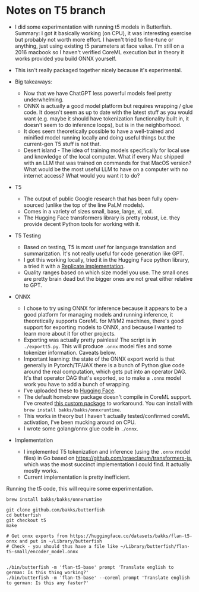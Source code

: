 # Notes on T5 branch

- I did some experimentation with running t5 models in Butterfish. Summary: I got it basically working (on CPU), it was interesting exercise but probably not worth more effort. I haven't tried to fine-tune or anything, just using existing t5 parameters at face value. I'm still on a 2016 macbook so I haven't verified CoreML execution but in theory it works provided you build ONNX yourself.
- This isn't really packaged together nicely because it's experimental.

- Big takeaways:

  - Now that we have ChatGPT less powerful models feel pretty underwhelming.
  - ONNX is actually a good model platform but requires wrapping / glue code. It doesn't seem as up to date with the latest stuff as you would want (e.g. maybe it should have tokenization functionality built in, it doesn't seem to do inference loops), but is in the neighborhood.
  - It does seem theoretically possible to have a well-trained and minified model running locally and doing useful things but the current-gen T5 stuff is not that.
  - Desert island - The idea of training models specifically for local use and knowledge of the local computer. What if every Mac shipped with an LLM that was trained on commands for that MacOS version? What would be the most useful LLM to have on a computer with no internet access? What would you want it to do?

- T5

  - The output of public Google research that has been fully open-sourced (unlike the top of the line PaLM models).
  - Comes in a variety of sizes small, base, large, xl, xxl.
  - The Hugging Face transformers library is pretty robust, i.e. they provide decent Python tools for working with it.

- T5 Testing

  - Based on testing, T5 is most usef for language translation and summarization. It's not really useful for code generation like GPT.
  - I got this working locally, tried it in the Hugging Face python library, a tried it with a [Replicate implementation](https://replicate.com/devxpy/flan-t5).
  - Quality ranges based on which size model you use. The small ones are pretty brain dead but the bigger ones are not great either relative to GPT.

- ONNX

  - I chose to try using ONNX for inference because it appears to be a good platform for managing models and running inference, it theoretically supports CoreML for M1/M2 machines, there's good support for exporting models to ONNX, and because I wanted to learn more about it for other projects.
  - Exporting was actually pretty painless! The script is in `./exportt5.py`. This will produce `.onnx` model files and some tokenizer information. Caveats below.
  - Important learning: the state of the ONNX export world is that generally in Pytorch/TF/JAX there is a bunch of Python glue code around the real computation, which gets put into an operator DAG. It's that operator DAG that's exported, so to make a `.onnx` model work you have to add a bunch of wrapping.
  - I've uploaded these to [Hugging Face](https://huggingface.co/datasets/bakks/flan-t5-onnx).
  - The default homebrew package doesn't compile in CoreML support. I've created [this custom package](https://github.com/bakks/homebrew-bakks/blob/main/onnxruntime.rb) to workaround. You can install with `brew install bakks/bakks/onnxruntime`.
  - This works in theory but I haven't actually tested/confirmed coreML activation, I've been mucking around on CPU.
  - I wrote some golang/onnx glue code in `./onnx`.

- Implementation
  - I implemented T5 tokenization and inference (using the `.onnx` model files) in Go based on https://github.com/praeclarum/transformers-js, which was the most succinct implementation I could find. It actually mostly works.
  - Current implementation is pretty inefficient.

Running the t5 code, this will require some experimentation.

```
brew install bakks/bakks/onnxruntime

git clone github.com/bakks/butterfish
cd butterfish
git checkout t5
make

# Get onnx exports from https://huggingface.co/datasets/bakks/flan-t5-onnx and put in ~/Library/butterfish
# Check - you should thus have a file like ~/Library/butterfish/flan-t5-small/encoder_model.onnx


./bin/butterfish -m 'flan-t5-base' prompt 'Translate english to german: Is this thing working?'
./bin/butterfish -m 'flan-t5-base' --coreml prompt 'Translate english to german: Is this any faster?'
```
